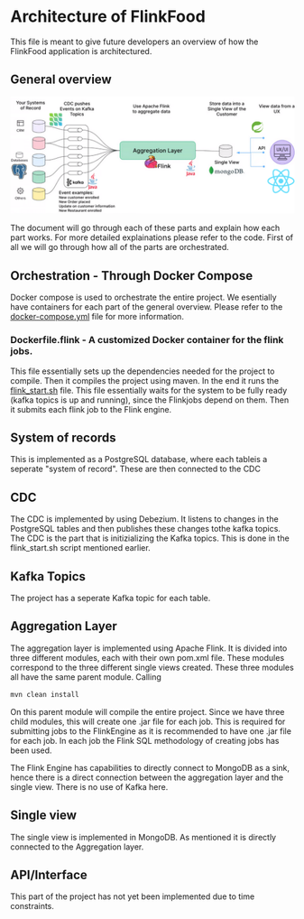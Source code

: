 # Architecture of FlinkFood

This file is meant to give future developers an overview of how the FlinkFood application is architectured.

## General overview
![Architecture image](./architecture.png)

The document will go through each of these parts and explain how each part works. For more detailed explainations please refer to the code. First of all we will go through how all of the parts are orchestrated.

## Orchestration - Through Docker Compose
Docker compose is used to orchestrate the entire project. We esentially have containers for each part of the general overview. Please refer to the [docker-compose.yml](../docker-compose.yml) file for more information.

### Dockerfile.flink - A customized Docker container for the flink jobs.
This file essentially sets up the dependencies needed for the project to compile. Then it compiles the project using maven. In the end it runs the [flink_start.sh](../flink_start.sh) file. This file essentially waits for the system to be fully ready (kafka topics is up and running), since the Flinkjobs depend on them. Then it submits each flink job to the Flink engine. 


## System of records
This is implemented as a PostgreSQL database, where each tableis a seperate "system of record". These are then connected to the CDC

## CDC
The CDC is implemented by using Debezium. It listens to changes in the PostgreSQL tables and then publishes these changes tothe kafka topics. The CDC is the part that is initizializing the Kafka topics. This is done in the flink_start.sh script mentioned earlier.

## Kafka Topics
The project has a seperate Kafka topic for each table. 

## Aggregation Layer
The aggregation layer is implemented using Apache Flink. It is divided into three different modules, each with their own pom.xml file. These modules correspond to the three different single views created. These three modules all have the same parent module. Calling
```bash
mvn clean install
```
On this parent module will compile the entire project. Since we have three child modules, this will create one .jar file for each job. This is required for submitting jobs to the FlinkEngine as it is recommended to have one .jar file for each job. In each job the Flink SQL methodology of creating jobs has been used.

The Flink Engine has capabilities to directly connect to MongoDB as a sink, hence there is a direct connection between the aggregation layer and the single view. There is no use of Kafka here.

## Single view
The single view is implemented in MongoDB. As mentioned it is directly connected to the Aggregation layer.

## API/Interface
This part of the project has not yet been implemented due to time constraints.
